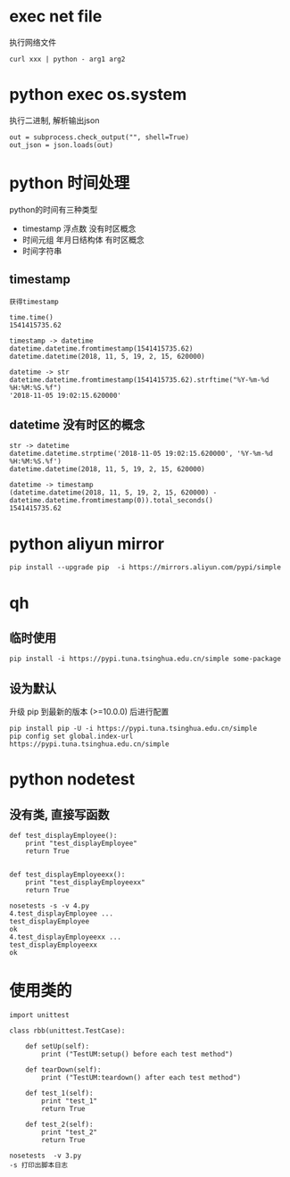 # exec net file
执行网络文件
```
curl xxx | python - arg1 arg2
```

# python exec os.system
执行二进制, 解析输出json
```
out = subprocess.check_output("", shell=True)
out_json = json.loads(out)
```

# python 时间处理

python的时间有三种类型
- timestamp 浮点数 没有时区概念
- 时间元组 年月日结构体 有时区概念
- 时间字符串

## timestamp

```
获得timestamp

time.time()
1541415735.62

timestamp -> datetime
datetime.datetime.fromtimestamp(1541415735.62)
datetime.datetime(2018, 11, 5, 19, 2, 15, 620000)

datetime -> str
datetime.datetime.fromtimestamp(1541415735.62).strftime("%Y-%m-%d %H:%M:%S.%f")
'2018-11-05 19:02:15.620000'
```

## datetime 没有时区的概念
```
str -> datetime
datetime.datetime.strptime('2018-11-05 19:02:15.620000', '%Y-%m-%d %H:%M:%S.%f')
datetime.datetime(2018, 11, 5, 19, 2, 15, 620000)

datetime -> timestamp
(datetime.datetime(2018, 11, 5, 19, 2, 15, 620000) - datetime.datetime.fromtimestamp(0)).total_seconds()
1541415735.62
```


# python aliyun mirror
```
pip install --upgrade pip  -i https://mirrors.aliyun.com/pypi/simple
```

# qh
## 临时使用
```
pip install -i https://pypi.tuna.tsinghua.edu.cn/simple some-package
```

## 设为默认
升级 pip 到最新的版本 (>=10.0.0) 后进行配置
```
pip install pip -U -i https://pypi.tuna.tsinghua.edu.cn/simple
pip config set global.index-url https://pypi.tuna.tsinghua.edu.cn/simple
```

# python nodetest

## 没有类, 直接写函数
```
def test_displayEmployee():
    print "test_displayEmployee"
    return True


def test_displayEmployeexx():
    print "test_displayEmployeexx"
    return True
```
```
nosetests -s -v 4.py 
4.test_displayEmployee ... 
test_displayEmployee
ok
4.test_displayEmployeexx ... 
test_displayEmployeexx
ok

```

# 使用类的
```
import unittest

class rbb(unittest.TestCase):

    def setUp(self):
        print ("TestUM:setup() before each test method")

    def tearDown(self):
        print ("TestUM:teardown() after each test method")

    def test_1(self):
        print "test_1"
        return True

    def test_2(self):
        print "test_2"
        return True

```

```
nosetests  -v 3.py
-s 打印出脚本日志
```
